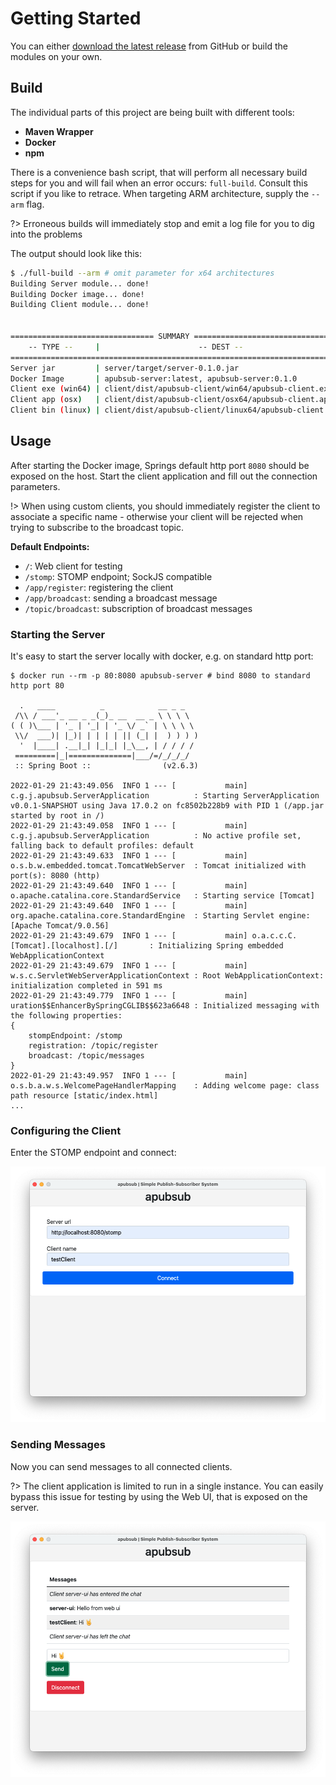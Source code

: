 # Getting Started

You can either [download the latest release](https://github.com/jazzschmidt/apubsub/releases/latest) from GitHub or
build the modules on your own.

## Build

The individual parts of this project are being built with different tools:

- **Maven Wrapper**
- **Docker**
- **npm**

There is a convenience bash script, that will perform all necessary build steps for you and will fail when an error
occurs: `full-build`. Consult this script if you like to retrace. When targeting ARM architecture, supply the `--arm`
flag.

?> Erroneous builds will immediately stop and emit a log file for you to dig into the problems

The output should look like this:

```bash
$ ./full-build --arm # omit parameter for x64 architectures
Building Server module... done!
Building Docker image... done!
Building Client module... done!


================================ SUMMARY ================================
    -- TYPE --     |                      -- DEST --
=========================================================================
Server jar         | server/target/server-0.1.0.jar
Docker Image       | apubsub-server:latest, apubsub-server:0.1.0
Client exe (win64) | client/dist/apubsub-client/win64/apubsub-client.exe
Client app (osx)   | client/dist/apubsub-client/osx64/apubsub-client.app
Client bin (linux) | client/dist/apubsub-client/linux64/apubsub-client
```

## Usage

After starting the Docker image, Springs default http port `8080` should be exposed on the host. Start the client
application and fill out the connection parameters.

!> When using custom clients, you should immediately register the client to associate a specific name - otherwise your
client will be rejected when trying to subscribe to the broadcast topic.

**Default Endpoints:**

- `/`: Web client for testing
- `/stomp`: STOMP endpoint; SockJS compatible
- `/app/register`: registering the client
- `/app/broadcast`: sending a broadcast message
- `/topic/broadcast`:  subscription of broadcast messages

### Starting the Server

It's easy to start the server locally with docker, e.g. on standard http port:

```
$ docker run --rm -p 80:8080 apubsub-server # bind 8080 to standard http port 80

  .   ____          _            __ _ _
 /\\ / ___'_ __ _ _(_)_ __  __ _ \ \ \ \
( ( )\___ | '_ | '_| | '_ \/ _` | \ \ \ \
 \\/  ___)| |_)| | | | | || (_| |  ) ) ) )
  '  |____| .__|_| |_|_| |_\__, | / / / /
 =========|_|==============|___/=/_/_/_/
 :: Spring Boot ::                (v2.6.3)

2022-01-29 21:43:49.056  INFO 1 --- [           main] c.g.j.apubsub.ServerApplication          : Starting ServerApplication v0.0.1-SNAPSHOT using Java 17.0.2 on fc8502b228b9 with PID 1 (/app.jar started by root in /)
2022-01-29 21:43:49.058  INFO 1 --- [           main] c.g.j.apubsub.ServerApplication          : No active profile set, falling back to default profiles: default
2022-01-29 21:43:49.633  INFO 1 --- [           main] o.s.b.w.embedded.tomcat.TomcatWebServer  : Tomcat initialized with port(s): 8080 (http)
2022-01-29 21:43:49.640  INFO 1 --- [           main] o.apache.catalina.core.StandardService   : Starting service [Tomcat]
2022-01-29 21:43:49.640  INFO 1 --- [           main] org.apache.catalina.core.StandardEngine  : Starting Servlet engine: [Apache Tomcat/9.0.56]
2022-01-29 21:43:49.679  INFO 1 --- [           main] o.a.c.c.C.[Tomcat].[localhost].[/]       : Initializing Spring embedded WebApplicationContext
2022-01-29 21:43:49.679  INFO 1 --- [           main] w.s.c.ServletWebServerApplicationContext : Root WebApplicationContext: initialization completed in 591 ms
2022-01-29 21:43:49.779  INFO 1 --- [           main] uration$$EnhancerBySpringCGLIB$$623a6648 : Initialized messaging with the following properties: 
{
    stompEndpoint: /stomp
    registration: /topic/register
    broadcast: /topic/messages
}
2022-01-29 21:43:49.957  INFO 1 --- [           main] o.s.b.a.w.s.WelcomePageHandlerMapping    : Adding welcome page: class path resource [static/index.html]
...
```

### Configuring the Client

Enter the STOMP endpoint and connect:

![Configuring the Client](../assets/client-connect.png)

### Sending Messages

Now you can send messages to all connected clients.

?> The client application is limited to run in a single instance. You can easily bypass this issue for testing by using
the Web UI, that is exposed on the server.

![Sending Messages](../assets/client-chat.png)

